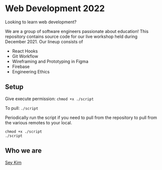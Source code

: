 # Web Development 2022

Looking to learn web development? 

We are a group of software engineers passionate about education! This repository contains source code for our live workshop held during December 2021. Our lineup consists of

- React Hooks
- Git Workflow
- Wireframing and Prototyping in Figma
- Firebase
- Engineering Ethics

## Setup

Give execute permission: `chmod +x ./script`

To pull: `./script`

Periodically run the script if you need to pull from the repository to pull from the various remotes to your local.

```
chmod +x ./script
./script
```

## Who we are

[Sey Kim](www.linkedin.com/in/sey-kim)

